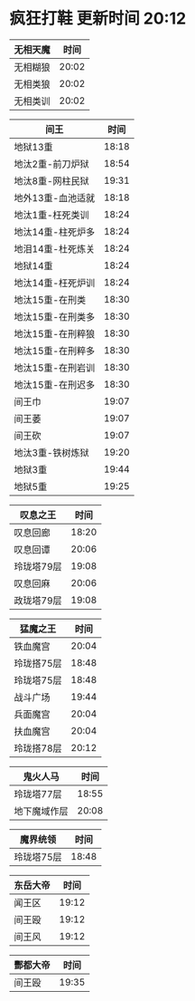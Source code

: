 # 疯狂打鞋 更新时间 20:12

| 无相天魔   | 时间    |
|--------|-------|
| 无相糊狼 | 20:02 |
| 无相类狼 | 20:02 |
| 无相类训 | 20:02 |

| 间王   | 时间    |
|--------|-------|
| 地狱13重 | 18:18 |
| 地汰2重-前刀炉狱 | 18:54 |
| 地汰8重-网柱民狱 | 19:31 |
| 地外13重-血池适就 | 18:18 |
| 地汰1重-枉死类训 | 18:24 |
| 地汰14重-柱死炉多 | 18:24 |
| 地泪14重-杜死炼关 | 18:24 |
| 地狱14重 | 18:24 |
| 地汰14重-枉死炉训 | 18:24 |
| 地汰15重-在刑类 | 18:30 |
| 地汰15重-在刑类多 | 18:30 |
| 地汰15重-在刑粹狼 | 18:30 |
| 地汰15重-在刑粹多 | 18:30 |
| 地汰15重-在刑岩训 | 18:30 |
| 地汰15重-在刑迟多 | 18:30 |
| 间王巾 | 19:07 |
| 间王萎 | 19:07 |
| 间王砍 | 19:07 |
| 地汰3重-铁树炼狱 | 19:20 |
| 地狱3重 | 19:44 |
| 地狱5重 | 19:25 |

| 叹息之王   | 时间    |
|--------|-------|
| 叹息回廊 | 18:20 |
| 叹息回谭 | 20:06 |
| 玲珑塔79层 | 19:08 |
| 叹息回麻 | 20:06 |
| 政珑塔79层 | 19:08 |

| 猛魔之王   | 时间    |
|--------|-------|
| 铁血魔宫 | 20:04 |
| 玲珑搭75层 | 18:48 |
| 玲珑塔75层 | 18:48 |
| 战斗广场 | 19:44 |
| 兵面魔宫 | 20:04 |
| 扶血魔宫 | 20:04 |
| 玲珑搭78层 | 20:12 |

| 鬼火人马   | 时间    |
|--------|-------|
| 玲珑塔77层 | 18:55 |
| 地下魔域作层 | 20:08 |

| 魔界统领   | 时间    |
|--------|-------|
| 玲珑塔75层 | 18:48 |

| 东岳大帝   | 时间    |
|--------|-------|
| 闻王区 | 19:12 |
| 间王殴 | 19:12 |
| 间王风 | 19:12 |

| 酆都大帝   | 时间    |
|--------|-------|
| 间王殴 | 19:35 |